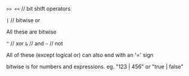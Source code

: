 `>> <<` // bit shift operators


`|` // bitwise or

All these are bitwise

`^` // xor
`&` // and
`~` // not

All of these (except logical or) can also end with an '=' sign 


bitwise is for numbers and expressions. eg. "123 | 456" or "true | false"
